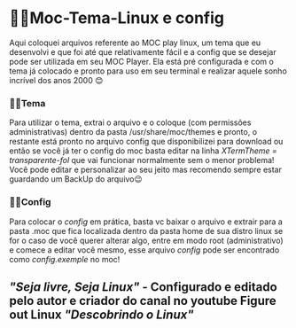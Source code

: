 # 🔰Moc-Tema-Linux e config 
Aqui coloquei arquivos referente ao MOC play linux, um tema que eu desenvolvi e que foi até que relativamente fácil e a config que se desejar pode ser utilizada em seu MOC Player. 
Ela está pré configurada e com o tema já colocado e pronto para uso em seu terminal e realizar aquele sonho incrível dos anos 2000 😊


### 🔰Tema
Para utilizar o tema, extrai o arquivo e o coloque (com permissões administrativas) dentro da pasta /usr/share/moc/themes e pronto, o restante está pronto no arquivo config que disponibilizei para download ou então se você já ter o config do moc basta editar na linha *XTermTheme = transparente-fol* que vai funcionar normalmente sem o menor problema! 
Você pode editar e personalizar ao seu jeito mas recomendo sempre estar guardando um BackUp do arquivo😉


### 🔰Config 
Para colocar o *config* em prática, basta vc baixar o arquivo e extrair para a pasta .moc que fica localizada dentro da pasta home de sua distro linux se for o caso de você querer alterar algo, entre em modo root (administrativo) e comece a editar você mesmo, esse arquivo *config* pode ser encontrado como *config.exemple* no moc!

## *"Seja livre, Seja Linux"* - Configurado e editado pelo autor e criador do canal no youtube Figure out Linux *"Descobrindo o Linux"*
